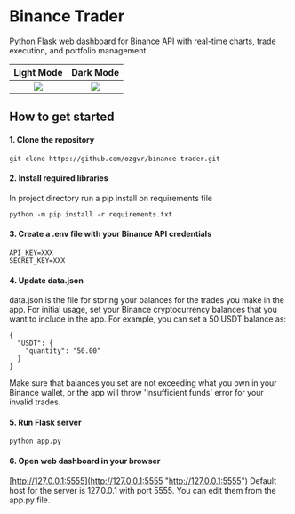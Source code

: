 # Binance Trader
Python Flask web dashboard for Binance API with real-time charts, trade execution, and portfolio management

Light Mode             |  Dark Mode
:-------------------------:|:-------------------------:
![](https://github.com/ozgvr/binance-trader/assets/61429082/6409ff6d-e3b3-4638-ada0-f863639e2639)  |  ![](https://github.com/ozgvr/binance-trader/assets/61429082/7a3f5a4f-8a96-45f9-9344-e85dfe034d56)


## How to get started
#### 1. Clone the repository
```
git clone https://github.com/ozgvr/binance-trader.git
```
#### 2. Install required libraries
In project directory run a pip install on requirements file
```
python -m pip install -r requirements.txt
```
#### 3. Create a .env file with your Binance API credentials
```
API_KEY=XXX
SECRET_KEY=XXX
```
#### 4. Update data.json
data.json is the file for storing your balances for the trades you make in the app. For initial usage, set your Binance cryptocurrency balances that you want to include in the app. For example, you can set a 50 USDT balance as: 
```
{
  "USDT": {
    "quantity": "50.00"
  }
}
```
Make sure that balances you set are not exceeding what you own in your Binance wallet, or the app will throw 'Insufficient funds' error for your invalid trades.
#### 5. Run Flask server
`python app.py`
#### 6. Open web dashboard in your browser
[http://127.0.0.1:5555](http://127.0.0.1:5555 "http://127.0.0.1:5555")
Default host for the server is 127.0.0.1 with port 5555. You can edit them from the app.py file.
